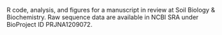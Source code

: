 R code, analysis, and figures for a manuscript in review at Soil Biology & Biochemistry. Raw sequence data are available in NCBI SRA under BioProject ID PRJNA1209072.